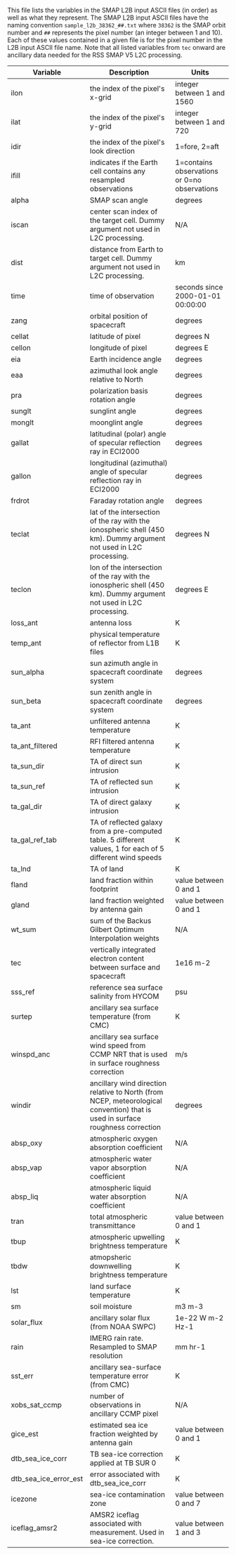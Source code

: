 This file lists the variables in the SMAP L2B input ASCII files (in order) as well as what they represent.
The SMAP L2B input ASCII files have the naming convention `sample_l2b_38362_##.txt` where `38362` is the SMAP
orbit number and `##` represents the pixel number (an integer between 1 and 10).
Each of these values contained in a given file is for the pixel number in the L2B input ASCII file name.
Note that all listed variables from `tec` onward are ancillary data needed for the RSS SMAP V5 L2C processing.

| Variable | Description | Units |
| --- | --- | --- |
| ilon | the index of the pixel's x-grid | integer between 1 and 1560 |
| ilat | the index of the pixel's y-grid | integer between 1 and 720 |
| idir | the index of the pixel's look direction | 1=fore, 2=aft |
| ifill | indicates if the Earth cell contains any resampled observations | 1=contains observations or 0=no observations |
| alpha | SMAP scan angle | degrees |
| iscan | center scan index of the target cell. Dummy argument not used in L2C processing. | N/A |
| dist | distance from Earth to target cell.  Dummy argument not used in L2C processing. | km |
| time | time of observation | seconds since 2000-01-01 00:00:00 |
| zang | orbital position of spacecraft | degrees |
| cellat | latitude of pixel | degrees N |
| cellon | longitude of pixel | degrees E |
| eia | Earth incidence angle | degrees |
| eaa | azimuthal look angle relative to North | degrees |
| pra | polarization basis rotation angle | degrees |
| sunglt | sunglint angle | degrees |
| monglt | moonglint angle | degrees |
| gallat | latitudinal (polar) angle of specular reflection ray in ECI2000 | degrees |
| gallon | longitudinal (azimuthal) angle of specular reflection ray in ECI2000 | degrees |
| frdrot | Faraday rotation angle | degrees |
| teclat | lat of the intersection of the ray with the ionospheric shell (450 km). Dummy argument not used in L2C processing. | degrees N |
| teclon | lon of the intersection of the ray with the ionospheric shell (450 km). Dummy argument not used in L2C processing. | degrees E |
| loss_ant | antenna loss | K |
| temp_ant | physical temperature of reflector from L1B files | K |
| sun_alpha | sun azimuth angle in spacecraft coordinate system | degrees |
| sun_beta | sun zenith angle in spacecraft coordinate system | degrees |
| ta_ant | unfiltered antenna temperature | K |
| ta_ant_filtered | RFI filtered antenna temperature | K |
| ta_sun_dir | TA of direct sun intrusion | K |
| ta_sun_ref | TA of reflected sun intrusion | K |
| ta_gal_dir | TA of direct galaxy intrusion | K |
| ta_gal_ref_tab | TA of reflected galaxy from a pre-computed table. 5 different values, 1 for each of 5 different wind speeds | K |
| ta_lnd | TA of land | K |
| fland | land fraction within footprint | value between 0 and 1 |
| gland | land fraction weighted by antenna gain | value between 0 and 1 |
| wt_sum | sum of the Backus Gilbert Optimum Interpolation weights | N/A |
| tec | vertically integrated electron content between surface and spacecraft | 1e16 m-2 |
| sss_ref | reference sea surface salinity from HYCOM | psu |
| surtep | ancillary sea surface temperature (from CMC) | K |
| winspd_anc | ancillary sea surface wind speed from CCMP NRT that is used in surface roughness correction | m/s |
| windir | ancillary wind direction relative to North (from NCEP, meteorological convention) that is used in surface roughness correction | degrees |
| absp_oxy | atmospheric oxygen absorption coefficient | N/A |
| absp_vap | atmospheric water vapor absorption coefficient | N/A |
| absp_liq | atmospheric liquid water absorption coefficient | N/A |
| tran | total atmospheric transmittance | value between 0 and 1 |
| tbup | atmospheric upwelling brightness temperature | K |
| tbdw | atmopsheric downwelling brightness temperature | K |
| lst | land surface temperature | K |
| sm | soil moisture | m3 m-3 |
| solar_flux | ancillary solar flux (from NOAA SWPC) | 1e-22 W m-2 Hz-1 |
| rain | IMERG rain rate. Resampled to SMAP resolution | mm hr-1 |
| sst_err | ancillary sea-surface temperature error (from CMC) | K |
| xobs_sat_ccmp | number of observations in ancillary CCMP pixel | N/A |
| gice_est | estimated sea ice fraction weighted by antenna gain | value between 0 and 1 |
| dtb_sea_ice_corr | TB sea-ice correction applied at TB SUR 0 | K |
| dtb_sea_ice_error_est | error associated with dtb_sea_ice_corr | K |
| icezone | sea-ice contamination zone | value between 0 and 7 |
| iceflag_amsr2 | AMSR2 iceflag associated with measurement.  Used in sea-ice correction. | value between 1 and 3 |

